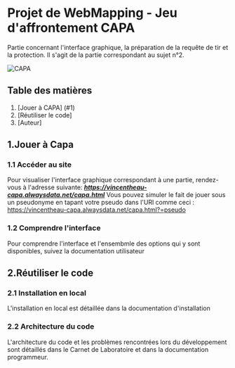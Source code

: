 # Projet de WebMapping - Jeu d'affrontement CAPA 
Partie concernant l'interface graphique, la préparation de la requête de tir et la protection. Il s'agit de la partie correspondant au sujet n°2.

![CAPA](https://www.mon-hébergeur.fr/chemin/vers/mon/image.png)

## Table des matières
1. [Jouer à CAPA] (#1)
2. [Réutiliser le code]
3. [Auteur]


## 1.Jouer à Capa
### 1.1 Accéder au site 

Pour visualiser l'interface graphique correspondant à une partie, rendez-vous à l'adresse suivante: 
***https://vincentheau-capa.alwaysdata.net/capa.html***
Vous pouvez simuler le fait de jouer sous un pseudonyme en tapant votre pseudo dans l'URl comme ceci : https://vincentheau-capa.alwaysdata.net/capa.html?=pseudo

### 1.2 Comprendre l'interface
Pour comprendre l'interface et l'ensembmle des options qui y sont disponibles, suivez la documentation utilisateur 


## 2.Réutiliser le code
### 2.1 Installation en local
L'installation en local est détaillée dans la documentation d'installation

### 2.2 Architecture du code
 L'architecture du code et les problèmes rencontrées lors du développement sont détaillés dans le Carnet de Laboratoire et dans la documentation programmeur.
